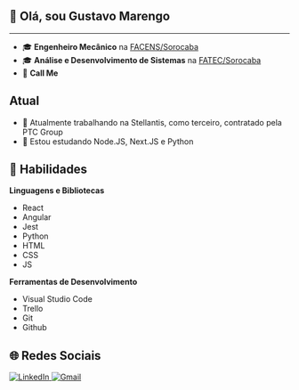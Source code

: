 ## 👋 Olá, sou **Gustavo Marengo**

----- 

 - 🎓 **Engenheiro Mecânico** na [FACENS/Sorocaba](https://facens.br/)
 - 🎓 **Análise e Desenvolvimento de Sistemas** na [FATEC/Sorocaba](http://www.fatecsorocaba.edu.br/)
 - 💼 **Call Me**

## Atual
- 🔭 Atualmente trabalhando na Stellantis, como terceiro, contratado pela PTC Group
- 🌱 Estou estudando Node.JS, Next.JS e Python

## 🚀 Habilidades

**Linguagens e Bibliotecas**

 - React
 - Angular
 - Jest
 - Python
 - HTML
 - CSS
 - JS

**Ferramentas de Desenvolvimento**

 - Visual Studio Code
 - Trello
 - Git
 - Github

## 🌐 Redes Sociais

<a href="https://www.linkedin.com/in/gustavo-marengo" target="_blank"> <img src="https://img.shields.io/badge/LinkedIn-0077B5?style=for-the-badge&logo=linkedin&logoColor=white" alt="LinkedIn">
</a>
<a href="mailto:gumarengo@gmail.com" target="_blank"> <img src="https://img.shields.io/badge/Gmail-D14836?style=for-the-badge&logo=gmail&logoColor=white" alt="Gmail">
</a>
<!--
**gumarengo/gumarengo** is a ✨ _special_ ✨ repository because its `README.md` (this file) appears on your GitHub profile.

Here are some ideas to get you started:

- 🔭 I’m currently working on ...
- 🌱 I’m currently learning ...
- 👯 I’m looking to collaborate on ...
- 🤔 I’m looking for help with ...
- 💬 Ask me about ...
- 📫 How to reach me: ...
- 😄 Pronouns: ...
- ⚡ Fun fact: ...
-->
